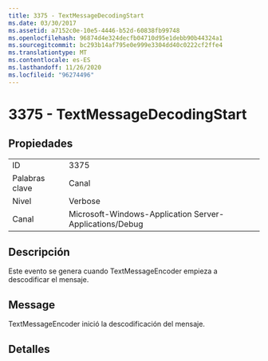 ```yaml
---
title: 3375 - TextMessageDecodingStart
ms.date: 03/30/2017
ms.assetid: a7152c0e-10e5-4446-b52d-60838fb99748
ms.openlocfilehash: 96874d4e324decfb04710d95e1debb90b44324a1
ms.sourcegitcommit: bc293b14af795e0e999e3304dd40c0222cf2ffe4
ms.translationtype: MT
ms.contentlocale: es-ES
ms.lasthandoff: 11/26/2020
ms.locfileid: "96274496"
---
```

# <a name="3375---textmessagedecodingstart"></a>3375 - TextMessageDecodingStart

## <a name="properties"></a>Propiedades  
  
|||  
|-|-|  
|ID|3375|  
|Palabras clave|Canal|  
|Nivel|Verbose|  
|Canal|Microsoft-Windows-Application Server-Applications/Debug|  
  
## <a name="description"></a>Descripción  

 Este evento se genera cuando TextMessageEncoder empieza a descodificar el mensaje.  
  
## <a name="message"></a>Message  

 TextMessageEncoder inició la descodificación del mensaje.  
  
## <a name="details"></a>Detalles
